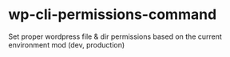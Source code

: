 # wp-cli-permissions-command
Set proper wordpress file &amp; dir permissions based on the current environment mod (dev, production)
